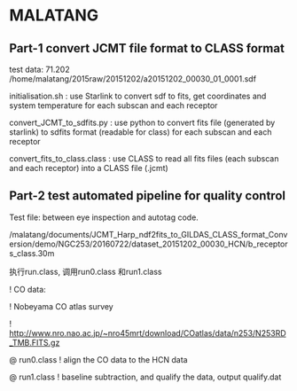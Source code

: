 # MALATANG

## Part-1  convert JCMT file format to CLASS format 

test data: 
71.202
/home/malatang/2015raw/20151202/a20151202_00030_01_0001.sdf

initialisation.sh : use Starlink to convert sdf to fits, get coordinates and
system temperature for each subscan and each receptor 

convert_JCMT_to_sdfits.py : use python to convert fits file (generated by
starlink) to sdfits format (readable for class) for each subscan and each
receptor 

convert_fits_to_class.class : use CLASS to read all fits files (each subscan
and each receptor) into a CLASS file (.jcmt) 



## Part-2 test automated pipeline for quality control
Test file: between eye inspection and autotag code.

/malatang/documents/JCMT_Harp_ndf2fits_to_GILDAS_CLASS_format_Conversion/demo/NGC253/20160722/dataset_20151202_00030_HCN/b_receptors_class.30m

执行run.class, 调用run0.class 和run1.class 


! CO data: 

! Nobeyama CO atlas survey

! http://www.nro.nao.ac.jp/~nro45mrt/download/COatlas/data/n253/N253RD_TMB.FITS.gz

@ run0.class  ! align the CO data to the HCN data 

@ run1.class  ! baseline subtraction, and qualify the data, output qualify.dat 





